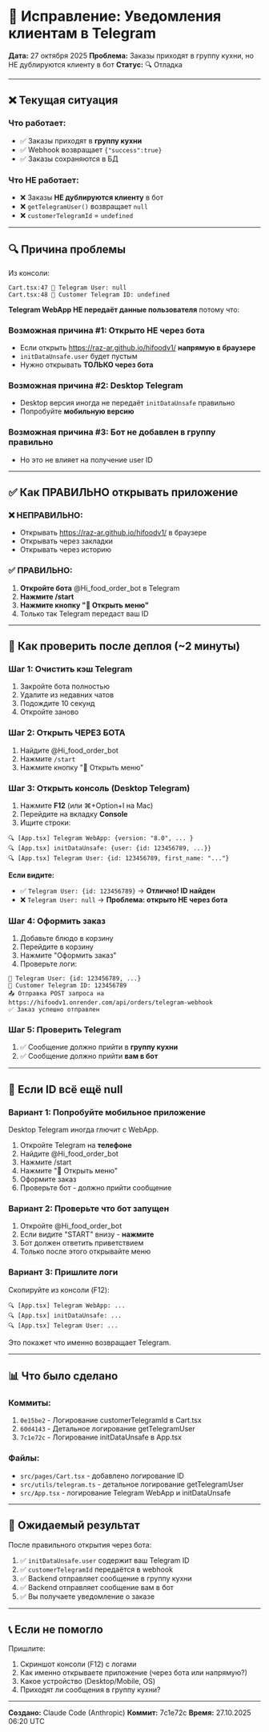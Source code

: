 # 📱 Исправление: Уведомления клиентам в Telegram

**Дата:** 27 октября 2025
**Проблема:** Заказы приходят в группу кухни, но НЕ дублируются клиенту в бот
**Статус:** 🔍 Отладка

---

## ❌ Текущая ситуация

### Что работает:
- ✅ Заказы приходят в **группу кухни**
- ✅ Webhook возвращает `{"success":true}`
- ✅ Заказы сохраняются в БД

### Что НЕ работает:
- ❌ Заказы **НЕ дублируются клиенту** в бот
- ❌ `getTelegramUser()` возвращает `null`
- ❌ `customerTelegramId` = `undefined`

---

## 🔍 Причина проблемы

Из консоли:
```
Cart.tsx:47 📱 Telegram User: null
Cart.tsx:48 📱 Customer Telegram ID: undefined
```

**Telegram WebApp НЕ передаёт данные пользователя** потому что:

### Возможная причина #1: Открыто НЕ через бота
- Если открыть https://raz-ar.github.io/hifoodv1/ **напрямую в браузере**
- `initDataUnsafe.user` будет пустым
- Нужно открывать **ТОЛЬКО через бота**

### Возможная причина #2: Desktop Telegram
- Desktop версия иногда не передаёт `initDataUnsafe` правильно
- Попробуйте **мобильную версию**

### Возможная причина #3: Бот не добавлен в группу правильно
- Но это не влияет на получение user ID

---

## ✅ Как ПРАВИЛЬНО открывать приложение

### ❌ НЕПРАВИЛЬНО:
- Открывать https://raz-ar.github.io/hifoodv1/ в браузере
- Открывать через закладки
- Открывать через историю

### ✅ ПРАВИЛЬНО:
1. **Откройте бота** @Hi_food_order_bot в Telegram
2. **Нажмите /start**
3. **Нажмите кнопку "🍔 Открыть меню"**
4. Только так Telegram передаст ваш ID

---

## 🧪 Как проверить после деплоя (~2 минуты)

### Шаг 1: Очистить кэш Telegram
1. Закройте бота полностью
2. Удалите из недавних чатов
3. Подождите 10 секунд
4. Откройте заново

### Шаг 2: Открыть ЧЕРЕЗ БОТА
1. Найдите @Hi_food_order_bot
2. Нажмите `/start`
3. Нажмите кнопку "🍔 Открыть меню"

### Шаг 3: Открыть консоль (Desktop Telegram)
1. Нажмите **F12** (или ⌘+Option+I на Mac)
2. Перейдите на вкладку **Console**
3. Ищите строки:

```
🔍 [App.tsx] Telegram WebApp: {version: "8.0", ... }
🔍 [App.tsx] initDataUnsafe: {user: {id: 123456789, ...}}
🔍 [App.tsx] Telegram User: {id: 123456789, first_name: "..."}
```

**Если видите:**
- ✅ `Telegram User: {id: 123456789}` → **Отлично! ID найден**
- ❌ `Telegram User: null` → **Проблема: открыто НЕ через бота**

### Шаг 4: Оформить заказ
1. Добавьте блюдо в корзину
2. Перейдите в корзину
3. Нажмите "Оформить заказ"
4. Проверьте логи:

```
📱 Telegram User: {id: 123456789, ...}
📱 Customer Telegram ID: 123456789
📤 Отправка POST запроса на https://hifoodv1.onrender.com/api/orders/telegram-webhook
✅ Заказ успешно отправлен
```

### Шаг 5: Проверить Telegram
1. ✅ Сообщение должно прийти в **группу кухни**
2. ✅ Сообщение должно прийти **вам в бот**

---

## 🔧 Если ID всё ещё null

### Вариант 1: Попробуйте мобильное приложение
Desktop Telegram иногда глючит с WebApp.

1. Откройте Telegram на **телефоне**
2. Найдите @Hi_food_order_bot
3. Нажмите /start
4. Нажмите "🍔 Открыть меню"
5. Оформите заказ
6. Проверьте бот - должно прийти сообщение

### Вариант 2: Проверьте что бот запущен
1. Откройте @Hi_food_order_bot
2. Если видите "START" внизу - **нажмите**
3. Бот должен ответить приветствием
4. Только после этого открывайте меню

### Вариант 3: Пришлите логи
Скопируйте из консоли (F12):
```
🔍 [App.tsx] Telegram WebApp: ...
🔍 [App.tsx] initDataUnsafe: ...
🔍 [App.tsx] Telegram User: ...
```

Это покажет что именно возвращает Telegram.

---

## 📊 Что было сделано

### Коммиты:
1. `0e15be2` - Логирование customerTelegramId в Cart.tsx
2. `60d4143` - Детальное логирование getTelegramUser
3. `7c1e72c` - Логирование initDataUnsafe в App.tsx

### Файлы:
- `src/pages/Cart.tsx` - добавлено логирование ID
- `src/utils/telegram.ts` - детальное логирование getTelegramUser
- `src/App.tsx` - логирование Telegram WebApp и initDataUnsafe

---

## 🎯 Ожидаемый результат

После правильного открытия через бота:

1. ✅ `initDataUnsafe.user` содержит ваш Telegram ID
2. ✅ `customerTelegramId` передаётся в webhook
3. ✅ Backend отправляет сообщение в группу кухни
4. ✅ Backend отправляет сообщение вам в бот
5. ✅ Вы получаете уведомление о заказе

---

## 📞 Если не помогло

Пришлите:
1. Скриншот консоли (F12) с логами
2. Как именно открываете приложение (через бота или напрямую?)
3. Какое устройство (Desktop/Mobile, OS)
4. Приходят ли сообщения в группу кухни?

---

**Создано:** Claude Code (Anthropic)
**Коммит:** 7c1e72c
**Время:** 27.10.2025 06:20 UTC
